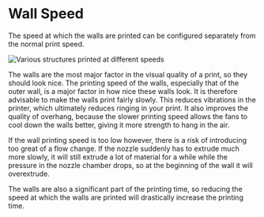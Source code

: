 Wall Speed
====
The speed at which the walls are printed can be configured separately from the normal print speed.

![Various structures printed at different speeds](../images/speed_difference.png)

The walls are the most major factor in the visual quality of a print, so they should look nice. The printing speed of the walls, especially that of the outer wall, is a major factor in how nice these walls look. It is therefore advisable to make the walls print fairly slowly. This reduces vibrations in the printer, which ultimately reduces ringing in your print. It also improves the quality of overhang, because the slower printing speed allows the fans to cool down the walls better, giving it more strength to hang in the air.

If the wall printing speed is too low however, there is a risk of introducing too great of a flow change. If the nozzle suddenly has to extrude much more slowly, it will still extrude a lot of material for a while while the pressure in the nozzle chamber drops, so at the beginning of the wall it will overextrude.

The walls are also a significant part of the printing time, so reducing the speed at which the walls are printed will drastically increase the printing time.
